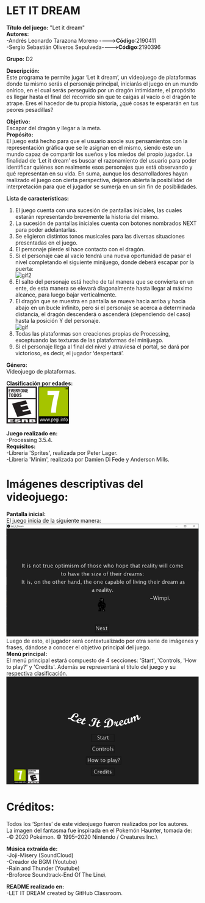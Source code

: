 # LET IT DREAM

**Título del juego:** "Let it dream"\
**Autores:** \
-Andrés Leonardo Tarazona Moreno    ---->**Código**:2190411\
-Sergio Sebastián Oliveros Sepulveda---->**Código**:2190396

**Grupo:** D2

**Descripción:**\
Este programa te permite jugar ‘Let it dream’, un videojuego de plataformas donde tu mismo serás el personaje principal, 
iniciarás el juego en un mundo onírico, en el cual serás perseguido por un dragón intimidante, 
el propósito es llegar hasta el final del recorrido sin que te caigas al vacío o el dragón te atrape.
Eres el hacedor de tu propia historia, ¿qué cosas te esperarán en tus peores pesadillas?

**Objetivo:**\
Escapar del dragón y llegar a la meta.\
**Propósito:**\
El juego está hecho para que el usuario asocie sus pensamientos con la representación gráfica que se le asignan en el mismo, 
siendo este un mundo capaz de compartir los sueños y los miedos del propio jugador. 
La finalidad de ‘Let it dream’ es buscar el razonamiento del usuario para poder identificar quiénes son realmente esos personajes que está observando y qué representan en su vida. 
En suma, aunque los desarrolladores hayan realizado el juego con cierta perspectiva, dejaron abierta la posibilidad de interpretación para que el jugador se sumerja en un sin fin de posibilidades.  

**Lista de características:**
1. El juego cuenta con una sucesión de pantallas iniciales, las cuales estarán representando brevemente la historia del mismo.
2. La sucesión de pantallas iniciales cuenta con botones nombrados NEXT para poder adelantarlas.  
3. Se eligieron distintos tonos musicales para las diversas situaciones presentadas en el juego. 
4. El personaje pierde si hace contacto con el dragón. 
5. Si el personaje cae al vacío tendrá una nueva oportunidad de pasar el nivel completando el siguiente minijuego, donde deberá escapar por la puerta:  
![gif2](https://user-images.githubusercontent.com/68023778/92296177-69f1ab80-eef7-11ea-9989-3490da063c69.gif)
6. El salto del personaje está hecho de tal manera que se convierta en un ente, de esta manera se elevará diagonalmente hasta llegar al máximo alcance,
para luego bajar verticalmente. 
7. El dragón que se muestra en pantalla se mueve hacia arriba y hacia abajo en un bucle infinito, pero si el personaje se acerca a determinada distancia, 
el dragón descenderá o ascenderá (dependiendo del caso) hasta la posición Y del personaje. \
![gif](https://user-images.githubusercontent.com/68023778/92294869-9f47ca80-eef2-11ea-936c-f4965dfec6ab.gif)
8. Todas las plataformas son creaciones propias de Processing, exceptuando las texturas de las plataformas del minijuego.
9. Si el personaje llega al final del nivel y atraviesa el portal, se dará por victorioso, es decir, el jugador ‘despertará’. 

**Género:**\
Videojuego de plataformas.

**Clasificación por edades:**\
![./E.png](./E.png)
![./pegi.png](./pegi.png)

**Juego realizado en:**\
-Processing 3.5.4.\
**Requisitos:**\
-Libreria 'Sprites', realizada por Peter Lager.\
-Libreria 'Minim', realizada por Damien Di Fede y Anderson Mills.

# **Imágenes descriptivas del videojuego:**
**Pantalla inicial:**\
El juego inicia de la siguiente manera:  
![./P_1.png](./P_1.PNG)
Luego de esto, el jugador será contextualizado por otra serie de imágenes y frases, dándose a conocer el objetivo principal del juego. \
**Menú principal:**\
El menú principal estará compuesto de 4 secciones: 'Start', 'Controls, 'How to play?' y 'Credits'. Además se representará el título del juego y su respectiva clasificación. \
![./P_8.png](./P_8.png)

# **Créditos:**
Todos los ‘Sprites’ de este videojuego fueron realizados por los autores.\
La imagen del fantasma fue inspirada en el Pokemón Haunter, tomada de:\
-© 2020 Pokémon. © 1995–2020 Nintendo / Creatures Inc.\

**Música extraída de:**\
-Joji-Misery (SoundCloud)\
-Creador de BGM (Youtube)\
-Rain and Thunder (Youtube)\
-Broforce Soundtrack-End Of The Line\

**README realizado en:**\
-LET IT DREAM created by GitHub Classroom.
